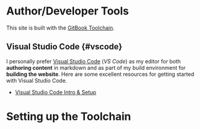 # Author/Developer Tools

This site is built with the [GitBook Toolchain](https://toolchain.gitbook.com/).

## Visual Studio Code {#vscode}

I personally prefer [Visual Studio Code](code.visualstudio.com) (*VS Code*) as my editor for both **authoring content** in markdown and as part of my build environment for **building the website**. Here are some excellent resources for getting started with Visual Studio Code.

* [Visual Studio Code Intro & Setup](https://youtu.be/fnPhJHN0jTE)

# Setting up the Toolchain

